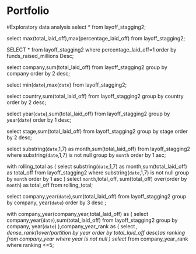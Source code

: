 # Portfolio 
#Exploratory data analysis
select *
from layoff_stagging2;


select max(total_laid_off),max(percentage_laid_off)
from layoff_stagging2;

SELECT *
from layoff_stagging2
where percentage_laid_off=1
order by funds_raised_millions Desc;

select company,sum(total_laid_off)
from layoff_stagging2
group by company
order by 2 desc;

select min(`date`),max(`date`)
from layoff_stagging2;


select country,sum(total_laid_off)
from layoff_stagging2
group by country
order by 2 desc;

select year(`date`),sum(total_laid_off)
from layoff_stagging2
group by year(`date`)
order by 1 desc;

select stage,sum(total_laid_off)
from layoff_stagging2
group by stage
order by 2 desc;

select substring(`date`,1,7) as month,sum(total_laid_off)
from layoff_stagging2
where  substring(`date`,1,7) is not null
group by  `month`
order by 1 asc;


with rolling_total as 
(
select substring(`date`,1,7) as month,sum(total_laid_off) as total_off
from layoff_stagging2
where  substring(`date`,1,7) is not null
group by  `month`
order by 1 asc
)
select `month`,total_off,
sum(total_off) over(order by `month`) as total_off
 from rolling_total;

select company,year(`date`),sum(total_laid_off)
from layoff_stagging2
group by company, year(`date`)
order by  3 desc ;

with company_year(company,year,total_laid_off) as 
(
select company,year(`date`),sum(total_laid_off)
from layoff_stagging2
group by company, year(`date`)
),company_year_rank as
(
select
 *,
 dense_rank()over(partition by year order by total_laid_off desc)as ranking
from company_year
where year is not null
)
select*
from company_year_rank
where ranking <=5;





